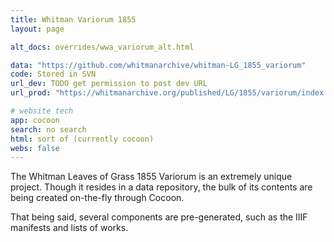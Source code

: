 ```yaml
---
title: Whitman Variorum 1855
layout: page

alt_docs: overrides/wwa_variorum_alt.html

data: "https://github.com/whitmanarchive/whitman-LG_1855_variorum"
code: Stored in SVN
url_dev: TODO get permission to post dev URL
url_prod: "https://whitmanarchive.org/published/LG/1855/variorum/index.html"

# website tech
app: cocoon
search: no search
html: sort of (currently cocoon)
webs: false
---
```


The Whitman Leaves of Grass 1855 Variorum is an extremely unique project. Though it resides in a data repository, the bulk of its contents are being created on-the-fly through Cocoon.

That being said, several components are pre-generated, such as the IIIF manifests and lists of works.
